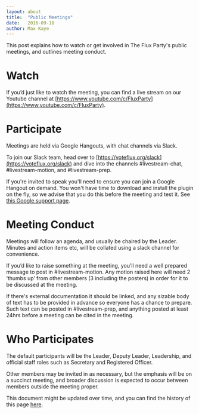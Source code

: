 ```yaml
---
layout: about
title:  "Public Meetings"
date:   2016-09-18
author: Max Kaye
---
```

This post explains how to watch or get involved in The Flux Party's public meetings, and outlines meeting conduct.

# Watch

If you’d just like to watch the meeting, you can find a live stream on our Youtube channel at [https://www.youtube.com/c/FluxParty](https://www.youtube.com/c/FluxParty).

# Participate

Meetings are held via Google Hangouts, with chat channels via Slack.

To join our Slack team, head over to [https://voteflux.org/slack](https://voteflux.org/slack) and dive into the channels  #livestream-chat, #livestream-motion, and #livestream-prep.

If you're invited to speak you'll need to ensure you can join a Google Hangout on demand. You won't have time to download and install the plugin on the fly, so we advise that you do this before the meeting and test it.
See [this Google support page](https://support.google.com/hangouts/answer/2944865?co=GENIE.Platform%3DDesktop&hl=en).

# Meeting Conduct

Meetings will follow an agenda, and usually be chaired by the Leader.
Minutes and action items etc, will be collated using a slack channel for convenience.

If you’d like to raise something at the meeting,  you’ll need a well prepared message to post in #livestream-motion. Any motion raised here will need 2 ‘thumbs up’ from other members (3 including the posters) in order for it to be discussed at the meeting.

If there's external documentation it should be linked, and any sizable body of text has to be provided in advance so everyone has a chance to prepare.
Such text can be posted in #livestream-prep, and anything posted at least 24hrs before a meeting can be cited in the meeting.

# Who Participates

The default participants will be the Leader, Deputy Leader, Leadership, and official staff roles such as Secretary and Registered Officer.

Other members may be invited in as necessary, but the emphasis will be on a succinct meeting, and broader discussion is expected to occur between members outside the meeting proper.

This document might be updated over time, and you can find the history of this page [here](https://github.com/voteflux/vote-flux-v2/commits/master/_posts/2016-09-18-public-meetings-v1.md).
